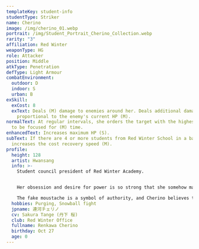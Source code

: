 ```yaml
---
templateKey: student-info
studentType: Striker
name: Cherino
image: /img/cherino_01.webp
portrait: /img/Student_Portrait_Cherino_Collection.webp
rarity: "3"
affiliation: Red Winter
weaponType: HG
role: Attacker
position: Middle
atkType: Penetration
defType: Light Armour
combatEnvironment:
  outdoor: D
  indoor: S
  urban: B
exSkill:
  exCost: 8
  exText: Deals (M) damage to enemies around her. Deals additional damage
    proportional to the enemy's current HP (M).
normalText: At regular intervals, she orders the target with the highest attack
  to be focused for (M) time.
enhancedText: Increases maximum HP (S).
subText: If there are 4 or more students from Red Winter School in a battle, she
  increases the cost recovery speed (M).
profile:
  height: 128
  artist: Hwansang
  info: >-
    Student council president of Red Winter Academy.


    Her obsession and desire for power is so strong that she somehow manages to return to the position of student council president, even though she is disqualified by the revolution every week.

    The fake moustache is a symbol of authority, and Cherino believes that authority comes from the moustache.
  hobbies: Purging, Snowball fight
  jpname: 連河チェリノ
  cv: Sakura Tange (丹下 桜)
  club: Red Winter Office
  fullname: Renkawa Cherino
  birthday: Oct 27
  age: 0
---
```

